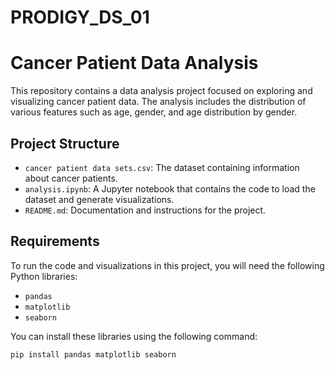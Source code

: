 # PRODIGY_DS_01
# Cancer Patient Data Analysis

This repository contains a data analysis project focused on exploring and visualizing cancer patient data. The analysis includes the distribution of various features such as age, gender, and age distribution by gender.

## Project Structure

- `cancer patient data sets.csv`: The dataset containing information about cancer patients.
- `analysis.ipynb`: A Jupyter notebook that contains the code to load the dataset and generate visualizations.
- `README.md`: Documentation and instructions for the project.

## Requirements

To run the code and visualizations in this project, you will need the following Python libraries:

- `pandas`
- `matplotlib`
- `seaborn`

You can install these libraries using the following command:

```bash
pip install pandas matplotlib seaborn
